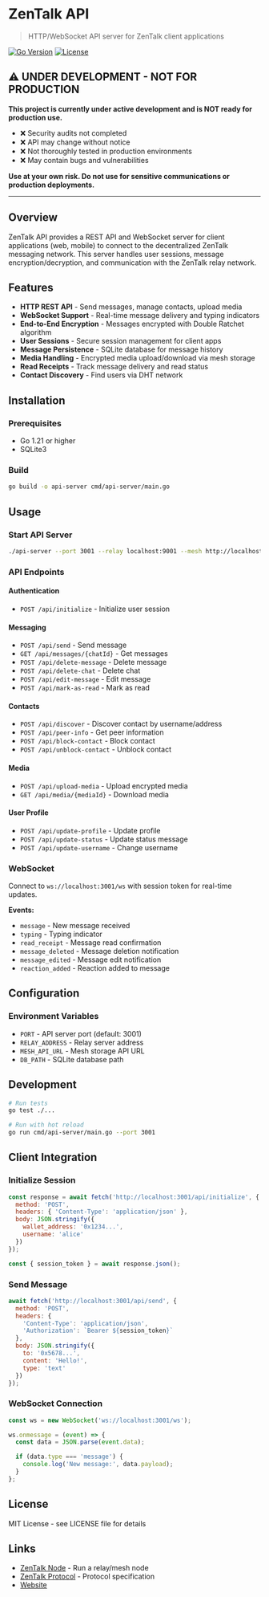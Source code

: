 # ZenTalk API

> HTTP/WebSocket API server for ZenTalk client applications

[![Go Version](https://img.shields.io/badge/Go-1.21+-00ADD8?style=flat&logo=go)](https://go.dev/)
[![License](https://img.shields.io/badge/License-MIT-blue.svg)](LICENSE)

## ⚠️ UNDER DEVELOPMENT - NOT FOR PRODUCTION

**This project is currently under active development and is NOT ready for production use.**

- ❌ Security audits not completed
- ❌ API may change without notice
- ❌ Not thoroughly tested in production environments
- ❌ May contain bugs and vulnerabilities

**Use at your own risk. Do not use for sensitive communications or production deployments.**

---

## Overview

ZenTalk API provides a REST API and WebSocket server for client applications (web, mobile) to connect to the decentralized ZenTalk messaging network. This server handles user sessions, message encryption/decryption, and communication with the ZenTalk relay network.

## Features

- **HTTP REST API** - Send messages, manage contacts, upload media
- **WebSocket Support** - Real-time message delivery and typing indicators
- **End-to-End Encryption** - Messages encrypted with Double Ratchet algorithm
- **User Sessions** - Secure session management for client apps
- **Message Persistence** - SQLite database for message history
- **Media Handling** - Encrypted media upload/download via mesh storage
- **Read Receipts** - Track message delivery and read status
- **Contact Discovery** - Find users via DHT network

## Installation

### Prerequisites

- Go 1.21 or higher
- SQLite3

### Build

```bash
go build -o api-server cmd/api-server/main.go
```

## Usage

### Start API Server

```bash
./api-server --port 3001 --relay localhost:9001 --mesh http://localhost:8081
```

### API Endpoints

#### Authentication
- `POST /api/initialize` - Initialize user session

#### Messaging
- `POST /api/send` - Send message
- `GET /api/messages/{chatId}` - Get messages
- `POST /api/delete-message` - Delete message
- `POST /api/delete-chat` - Delete chat
- `POST /api/edit-message` - Edit message
- `POST /api/mark-as-read` - Mark as read

#### Contacts
- `POST /api/discover` - Discover contact by username/address
- `POST /api/peer-info` - Get peer information
- `POST /api/block-contact` - Block contact
- `POST /api/unblock-contact` - Unblock contact

#### Media
- `POST /api/upload-media` - Upload encrypted media
- `GET /api/media/{mediaId}` - Download media

#### User Profile
- `POST /api/update-profile` - Update profile
- `POST /api/update-status` - Update status message
- `POST /api/update-username` - Change username

### WebSocket

Connect to `ws://localhost:3001/ws` with session token for real-time updates.

**Events:**
- `message` - New message received
- `typing` - Typing indicator
- `read_receipt` - Message read confirmation
- `message_deleted` - Message deletion notification
- `message_edited` - Message edit notification
- `reaction_added` - Reaction added to message

## Configuration

### Environment Variables

- `PORT` - API server port (default: 3001)
- `RELAY_ADDRESS` - Relay server address
- `MESH_API_URL` - Mesh storage API URL
- `DB_PATH` - SQLite database path

## Development

```bash
# Run tests
go test ./...

# Run with hot reload
go run cmd/api-server/main.go --port 3001
```

## Client Integration

### Initialize Session

```javascript
const response = await fetch('http://localhost:3001/api/initialize', {
  method: 'POST',
  headers: { 'Content-Type': 'application/json' },
  body: JSON.stringify({
    wallet_address: '0x1234...',
    username: 'alice'
  })
});

const { session_token } = await response.json();
```

### Send Message

```javascript
await fetch('http://localhost:3001/api/send', {
  method: 'POST',
  headers: {
    'Content-Type': 'application/json',
    'Authorization': `Bearer ${session_token}`
  },
  body: JSON.stringify({
    to: '0x5678...',
    content: 'Hello!',
    type: 'text'
  })
});
```

### WebSocket Connection

```javascript
const ws = new WebSocket('ws://localhost:3001/ws');

ws.onmessage = (event) => {
  const data = JSON.parse(event.data);

  if (data.type === 'message') {
    console.log('New message:', data.payload);
  }
};
```

## License

MIT License - see LICENSE file for details

## Links

- [ZenTalk Node](https://github.com/ZentaChain/zentalk-node) - Run a relay/mesh node
- [ZenTalk Protocol](https://github.com/ZentaChain/zentalk-protocol) - Protocol specification
- [Website](https://zentachain.io)
